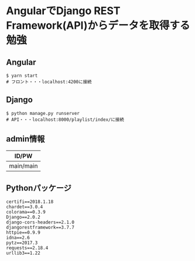 # AngularでDjango REST Framework(API)からデータを取得する勉強

## Angular

```shell
$ yarn start
# フロント・・・localhost:4200に接続
```

## Django

```shell
$ python manage.py runserver
# API・・・localhost:8000/playlist/index/に接続
```


## admin情報

|ID/PW|
|---|
|main/main|

## Pythonパッケージ

```pip
certifi==2018.1.18
chardet==3.0.4
colorama==0.3.9
Django==2.0.2
django-cors-headers==2.1.0
djangorestframework==3.7.7
httpie==0.9.9
idna==2.6
pytz==2017.3
requests==2.18.4
urllib3==1.22
```